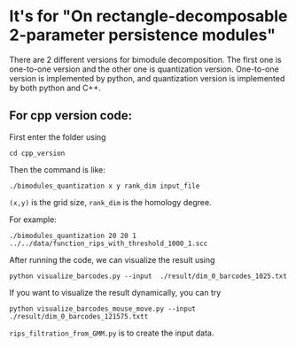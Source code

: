 # It's for "On rectangle-decomposable 2-parameter persistence modules"

There are 2 different versions for bimodule decomposition. The first one is one-to-one version and the other one is quantization version. One-to-one version is implemented by python, and quantization version is implemented by both python and C++.


## For cpp version code:  
First enter the folder using 
```
cd cpp_version
```

Then the command is like:  
```
./bimodules_quantization x y rank_dim input_file  
```
`(x,y)` is the grid size, `rank_dim` is the homology degree.

For example: 
```
./bimodules_quantization 20 20 1 ../../data/function_rips_with_threshold_1000_1.scc
```

After running the code, we can visualize the result using
```
python visualize_barcodes.py --input  ./result/dim_0_barcodes_1025.txt
```
If you want to visualize the result dynamically, you can try
```
python visualize_barcodes_mouse_move.py --input ./result/dim_0_barcodes_121575.txtt
```

`rips_filtration_from_GMM.py` is to create the input data.
